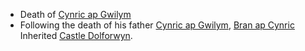 - Death of [Cynric ap Gwilym](Cynric%20ap%20Gwilym%20%E2%80%A0.md)
- Following the death of his father [Cynric ap Gwilym](Cynric%20ap%20Gwilym%20%E2%80%A0.md), [Bran ap Cynric](Bran%20ap%20Cynric.md) Inherited [Castle Dolforwyn](Castle%20Dolforwyn.md).